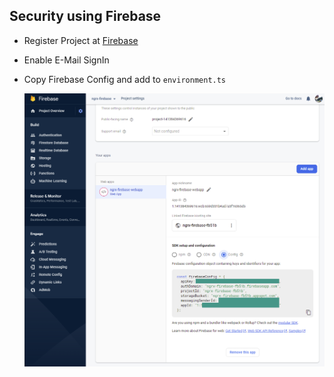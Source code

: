 ## Security using Firebase

- Register Project at [Firebase](https://firebase.google.com/)
- Enable E-Mail SignIn
- Copy Firebase Config and add to `environment.ts`

    ![firebase-config](_images/firebase-config.png)
